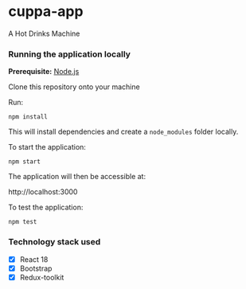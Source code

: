 # cuppa-app
A Hot Drinks Machine

### Running the application locally

**Prerequisite:** [Node.js](https://nodejs.org/en/)

Clone this repository onto your machine

Run:

```
npm install
```

This will install dependencies and create a `node_modules` folder locally.

To start the application:

```
npm start
```

The application will then be accessible at:

http://localhost:3000

To test the application:

```
npm test
```

### Technology stack used
- [X] React 18
- [X] Bootstrap
- [X] Redux-toolkit
